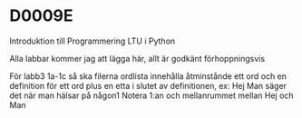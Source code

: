 # D0009E
Introduktion till Programmering LTU i Python

Alla labbar kommer jag att lägga här, allt är godkänt förhoppningsvis

För labb3 1a-1c så ska filerna ordlista innehålla åtminstånde ett ord och en definition för ett ord plus en etta i slutet av definitionen, ex: Hej Man säger det när man hälsar på någon1
Notera 1:an och mellanrummet mellan Hej och Man
